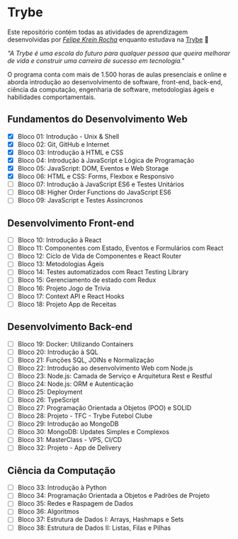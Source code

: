 # Trybe

Este repositório contém todas as atividades de aprendizagem desenvolvidas por _[Felipe Krein Rocha](https://www.linkedin.com/in/felipe-krein-rocha/)_ enquanto estudava na [Trybe](https://www.betrybe.com/) :rocket:

_"A Trybe é uma escola do futuro para qualquer pessoa que queira melhorar de vida e construir uma carreira de sucesso em tecnologia."_

O programa conta com mais de 1.500 horas de aulas presenciais e online e aborda introdução ao desenvolvimento de software, front-end, back-end, ciência da computação, engenharia de software, metodologias ágeis e habilidades comportamentais.

## Fundamentos do Desenvolvimento Web

- [x] Bloco 01: Introdução - Unix & Shell
- [x] Bloco 02: Git, GitHub e Internet
- [x] Bloco 03: Introdução à HTML e CSS
- [x] Bloco 04: Introdução à JavaScript e Lógica de Programação
- [x] Bloco 05: JavaScript: DOM, Eventos e Web Storage
- [x] Bloco 06: HTML e CSS: Forms, Flexbox e Responsivo
- [ ] Bloco 07: Introdução à JavaScript ES6 e Testes Unitários
- [ ] Bloco 08: Higher Order Functions do JavaScript ES6
- [ ] Bloco 09: JavaScript e Testes Assíncronos

## Desenvolvimento Front-end

- [ ] Bloco 10: Introdução à React
- [ ] Bloco 11: Componentes com Estado, Eventos e Formulários com React
- [ ] Bloco 12: Ciclo de Vida de Componentes e React Router
- [ ] Bloco 13: Metodologias Ágeis
- [ ] Bloco 14: Testes automatizados com React Testing Library
- [ ] Bloco 15: Gerenciamento de estado com Redux
- [ ] Bloco 16: Projeto Jogo de Trivia
- [ ] Bloco 17: Context API e React Hooks
- [ ] Bloco 18: Projeto App de Receitas

## Desenvolvimento Back-end

- [ ] Bloco 19: Docker: Utilizando Containers
- [ ] Bloco 20: Introdução à SQL
- [ ] Bloco 21: Funções SQL, JOINs e Normalização
- [ ] Bloco 22: Introdução ao desenvolvimento Web com Node.js
- [ ] Bloco 23: Node.js: Camada de Serviço e Arquitetura Rest e Restful
- [ ] Bloco 24: Node.js: ORM e Autenticação
- [ ] Bloco 25: Deployment
- [ ] Bloco 26: TypeScript
- [ ] Bloco 27: Programação Orientada a Objetos (POO) e SOLID
- [ ] Bloco 28: Projeto - TFC - Trybe Futebol Clube
- [ ] Bloco 29: Introdução ao MongoDB
- [ ] Bloco 30: MongoDB: Updates Simples e Complexos
- [ ] Bloco 31: MasterClass - VPS, CI/CD
- [ ] Bloco 32: Projeto - App de Delivery

## Ciência da Computação

- [ ] Bloco 33: Introdução à Python
- [ ] Bloco 34: Programação Orientada a Objetos e Padrões de Projeto
- [ ] Bloco 35: Redes e Raspagem de Dados
- [ ] Bloco 36: Algoritmos
- [ ] Bloco 37: Estrutura de Dados I: Arrays, Hashmaps e Sets
- [ ] Bloco 38: Estrutura de Dados II: Listas, Filas e Pilhas
